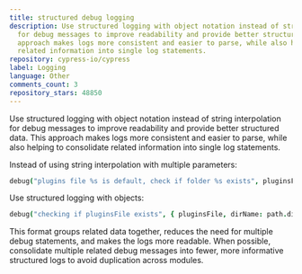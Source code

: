 ```yaml
---
title: structured debug logging
description: Use structured logging with object notation instead of string interpolation
  for debug messages to improve readability and provide better structured data. This
  approach makes logs more consistent and easier to parse, while also helping to consolidate
  related information into single log statements.
repository: cypress-io/cypress
label: Logging
language: Other
comments_count: 3
repository_stars: 48850
---
```


Use structured logging with object notation instead of string interpolation for debug messages to improve readability and provide better structured data. This approach makes logs more consistent and easier to parse, while also helping to consolidate related information into single log statements.

Instead of using string interpolation with multiple parameters:
```coffeescript
debug("plugins file %s is default, check if folder %s exists", pluginsFile, path.dirname(pluginsFile))
```

Use structured logging with objects:
```coffeescript
debug("checking if pluginsFile exists", { pluginsFile, dirName: path.dirname(pluginsFile) })
```

This format groups related data together, reduces the need for multiple debug statements, and makes the logs more readable. When possible, consolidate multiple related debug messages into fewer, more informative structured logs to avoid duplication across modules.